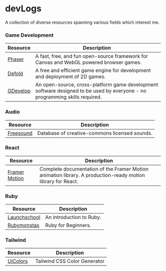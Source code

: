 # devLogs
A collection of diverse resources spanning various fields which interest me.

### Game Development
|Resource|Description|
|---|---|
|[Phaser](https://phaser.io/)|A fast, free, and fun open-source framework for Canvas and WebGL powered browser games.|
|[Defold](https://defold.com/)|A free and efficient game engine for development and deployment of 2D games.|
|[GDevelop](https://gdevelop.io/)|An open-source, cross-platform game development software designed to be used by everyone - no programming skills required.|

### Audio
|Resource|Description|
|---|---|
|[Freesound](https://freesound.org/)|Database of creative-commons licensed sounds.|

### React
|Resource|Description|
|---|---|
|[Framer Motion](https://www.framer.com/motion/)|Complete documentation of the Framer Motion animation library. A production-ready motion library for React.|

### Ruby
|Resource|Description|
|---|---|
|[Launchschool](https://launchschool.com/books/ruby/read/introduction)|An introduction to Ruby.|
|[Rubymonstas](https://ruby-for-beginners.rubymonstas.org/index.html)|Ruby for Beginners.|

### Tailwind
|Resource|Description|
|---|---|
|[UiColors](https://uicolors.app/create)|Tailwind CSS Color Generator|
